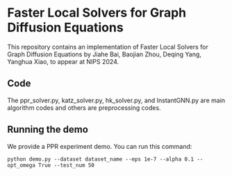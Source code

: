# Faster Local Solvers for Graph Diffusion Equations
This repository contains an implementation of Faster Local Solvers for Graph Diffusion Equations by Jiahe Bai, Baojian Zhou, Deqing Yang, Yanghua Xiao, to appear at NIPS 2024.

## Code

The ppr_solver.py, katz_solver.py, hk_solver.py, and InstantGNN.py are main algorithm codes and others are preprocessing codes.

## Running the demo

We provide a PPR experiment demo. You can run this command:
```
python demo.py --dataset dataset_name --eps 1e-7 --alpha 0.1 --opt_omega True --test_num 50
```
